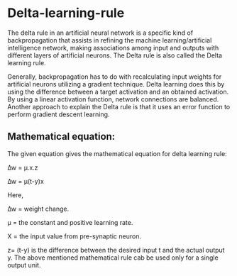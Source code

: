# Delta-learning-rule

The delta rule in an artificial neural network is a specific kind of backpropagation that assists in refining the machine learning/artificial intelligence network, making associations among input and outputs with different layers of artificial neurons. The Delta rule is also called the Delta learning rule.

Generally, backpropagation has to do with recalculating input weights for artificial neurons utilizing a gradient technique. Delta learning does this by using the difference between a target activation and an obtained activation. By using a linear activation function, network connections are balanced. Another approach to explain the Delta rule is that it uses an error function to perform gradient descent learning.

## Mathematical equation:
The given equation gives the mathematical equation for delta learning rule:

∆w = µ.x.z

∆w = µ(t-y)x

Here,

∆w = weight change.

µ = the constant and positive learning rate.

X = the input value from pre-synaptic neuron.

z= (t-y) is the difference between the desired input t and the actual output y. The above mentioned mathematical rule cab be used only for a single output unit.


